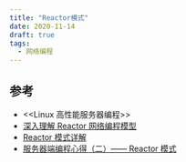 ```yaml
---
title: "Reactor模式"
date: 2020-11-14
draft: true
tags:
  - 网络编程
---
```


## 参考

- <<Linux 高性能服务器编程>>
- [深入理解 Reactor 网络编程模型](https://zhuanlan.zhihu.com/p/93612337)
- [Reactor 模式详解](https://www.cnblogs.com/winner-0715/p/8733787.html)
- [服务器端编程心得（二）—— Reactor 模式](https://zhuanlan.zhihu.com/p/29292777)
